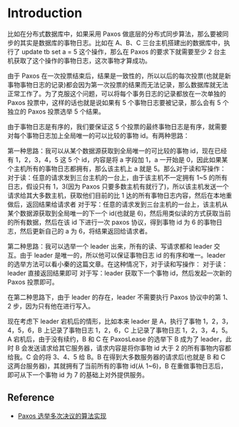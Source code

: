 # Introduction

比如在分布式数据库中，如果采用 Paxos 做底层的分布式同步算法，那么要被同步的其实是数据库的事物日志。比如在 A、B、C 三台主机搭建出的数据库中，执行了 update tb set a = 5 这个操作，那么在 Paxos 的要求下就需要至少 2 台主机获取了这个操作的事物日志，这次事物才算成功。

由于 Paxos 在一次投票结束后，结果是一致性的，所以以后的每次投票(也就是新事物事物日志的记录)都会因为第一次投票的结果而无法记录，那么数据库就无法正常工作了。为了克服这个问题，可以将每个事务日志的记录都放在一次单独的 Paxos 投票中，这样的话也就是说如果有 5 个事物日志要被记录，那么会有 5 个独立的 Paxos 投票选举 5 个结果。

由于事物日志是有序的，我们要保证这 5 个投票的最终事物日志是有序，就需要对每个事物日志加上全局唯一的可以比较的事物 id。有两种思路：

第一种思路：我可以从某个数据源获取到全局唯一的可比较的事物 id，现在已经有 1，2，3，4，5 这 5 个 id，内容是将 a 字段加 1，a 一开始是 0，因此如果某个主机所有的事物日志都拥有，那么该主机上 a 就是 5。那么对于读和写操作：
对于读：任意的请求发到三台主机的一台上，由于该主机不一定拥有 1~5 的所有日志，假设只有 1，3(因为 Paxos 只要多数主机有就行了)，所以该主机发送一个请求给其大多数主机，获取他们目前的比 1 达的所有事物日志内容，然后在本地重做后，返回结果给请求者
对于写：任意的请求发到三台主机的一台上，该主机从某个数据源获取到全局唯一的下一个 id(也就是 6)，然后用类似读的方式获取当前的所有数据，然后在该 id 下进行一次 paxos 协议，得到事物 id 为 6 的事物日志，然后更新自己的 a 为 6，将结果返回给请求者。

第二种思路：我可以选举一个 leader 出来，所有的读、写请求都和 leader 交互。由于 leader 是唯一的，所以他可以保证事物日志 id 的有序和唯一。leader 的选举方法可以看小秦的这篇文章。在这种情况下，对于读和写操作：
对于读：leader 直接返回结果即可
对于写：leader 获取下一个事物 id，然后发起一次新的 Paxos 投票即可。

在第二种思路下，由于 leader 的存在，leader 不需要执行 Paxos 协议中的第 1、2 步，因为只有他在进行写入。

现在考虑下 leader 宕机后的情形，比如本来 leader 是 A，执行了事物 1，2，3，4，5，6，B 上记录了事物日志 1，2，6，C 上记录了事物日志 1，2，3，4，5。A 宕机后，由于没有续约，B 和 C 在 PaxosLease 的选举下 B 成为了 leader，此时 B 会发送请求给其它服务器，请求内容是将你事物 id 大于 2 的所有事物内容都给我。C 会的将 3、4、5 给 B。B 在得到大多数服务器的请求后(也就是 B 和 C 这两台服务器)，其就拥有了当前所有的事物 id(从 1~6)，B 在重做事物日志后，即可从下一个事物 id 为 7 的基础上对外提供服务。

## Reference

- [Paxos 选举多次决议的算法实现](http://bingotree.cn/?p=607)
